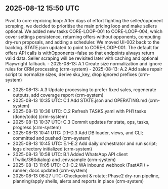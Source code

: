 ## 2025-08-12 15:50 UTC

Pivot to core repricing loop: After days of effort fighting the seller/opponent scraping, we decided to prioritise the main pricing loop and make sellers optional. We added new tasks CORE-LOOP-001 to CORE-LOOP-004, which cover settings persistence, returning offers without opponents, computing dry-run proposals, and adding a scheduler. We moved UI-002 back to the backlog. STATE.json updated to point to CORE-LOOP-001. The default for offers API calls is withOpponents=false so that endpoints always return valid data. Seller scraping will be revisited later with caching and optional Playwright fallback.
\- 2025-08-13: A.1 Create size normalization and ignore rules for CRM processing (crm-system)
\- 2025-08-13: A.2 Add sales repair script to normalize sizes, derive sku_key, drop ignored prefixes (crm-system)
- 2025-08-13: A.3 Update processing to prefer fixed sales, regenerate outputs, add coverage report (crm-system)
- 2025-08-13 10:35 UTC: C.1 Add STATE.json and OPERATING.md (crm-system)
- 2025-08-13 10:36 UTC: C.2 Refresh TASKS.yaml with PH1 tasks (done/todo) (crm-system)
- 2025-08-13 10:37 UTC: C.3 Commit updates for state, ops, tasks, progress (crm-system)
- 2025-08-13 10:41 UTC: D.1–D.3 Add DB loader, views, and CLI; committed and pushed (crm-system)
- 2025-08-13 10:45 UTC: E.1–E.2 Add daily orchestrator and run script; logs directory initialized (crm-system)
- 2025-08-13 10:58 UTC: B.1 Added WhatsApp API client (Twilio/360dialog) and .env.sample (crm-system)
- 2025-08-13 11:05 UTC: C.1–C.2 WA inbound webhook (FastAPI) + runner; docs updated (crm-system)
 - 2025-08-13 06:27 UTC: Checkpoint & rotate; Phase2 dry-run pipeline, planning/apply shells, alerts and reports in place (crm-system)
